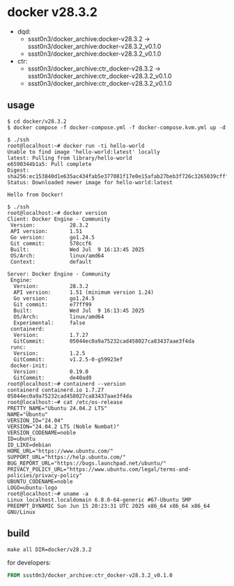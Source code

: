 # docker v28.3.2

* dqd:
  * ssst0n3/docker_archive:docker-v28.3.2 -> ssst0n3/docker_archive:docker-v28.3.2_v0.1.0
  * ssst0n3/docker_archive:docker-v28.3.2_v0.1.0
* ctr:
  * ssst0n3/docker_archive:ctr_docker-v28.3.2 -> ssst0n3/docker_archive:ctr_docker-v28.3.2_v0.1.0
  * ssst0n3/docker_archive:ctr_docker-v28.3.2_v0.1.0

## usage

```shell
$ cd docker/v28.3.2
$ docker compose -f docker-compose.yml -f docker-compose.kvm.yml up -d
```

```shell
$ ./ssh
root@localhost:~# docker run -ti hello-world
Unable to find image 'hello-world:latest' locally
latest: Pulling from library/hello-world
e6590344b1a5: Pull complete 
Digest: sha256:ec153840d1e635ac434fab5e377081f17e0e15afab27beb3f726c3265039cfff
Status: Downloaded newer image for hello-world:latest

Hello from Docker!
```

```shell
$ ./ssh
root@localhost:~# docker version
Client: Docker Engine - Community
 Version:           28.3.2
 API version:       1.51
 Go version:        go1.24.5
 Git commit:        578ccf6
 Built:             Wed Jul  9 16:13:45 2025
 OS/Arch:           linux/amd64
 Context:           default

Server: Docker Engine - Community
 Engine:
  Version:          28.3.2
  API version:      1.51 (minimum version 1.24)
  Go version:       go1.24.5
  Git commit:       e77ff99
  Built:            Wed Jul  9 16:13:45 2025
  OS/Arch:          linux/amd64
  Experimental:     false
 containerd:
  Version:          1.7.27
  GitCommit:        05044ec0a9a75232cad458027ca83437aae3f4da
 runc:
  Version:          1.2.5
  GitCommit:        v1.2.5-0-g59923ef
 docker-init:
  Version:          0.19.0
  GitCommit:        de40ad0
root@localhost:~# containerd --version
containerd containerd.io 1.7.27 05044ec0a9a75232cad458027ca83437aae3f4da
root@localhost:~# cat /etc/os-release
PRETTY_NAME="Ubuntu 24.04.2 LTS"
NAME="Ubuntu"
VERSION_ID="24.04"
VERSION="24.04.2 LTS (Noble Numbat)"
VERSION_CODENAME=noble
ID=ubuntu
ID_LIKE=debian
HOME_URL="https://www.ubuntu.com/"
SUPPORT_URL="https://help.ubuntu.com/"
BUG_REPORT_URL="https://bugs.launchpad.net/ubuntu/"
PRIVACY_POLICY_URL="https://www.ubuntu.com/legal/terms-and-policies/privacy-policy"
UBUNTU_CODENAME=noble
LOGO=ubuntu-logo
root@localhost:~# uname -a
Linux localhost.localdomain 6.8.0-64-generic #67-Ubuntu SMP PREEMPT_DYNAMIC Sun Jun 15 20:23:31 UTC 2025 x86_64 x86_64 x86_64 GNU/Linux
```

## build

```shell
make all DIR=docker/v28.3.2
```

for developers:

```dockerfile
FROM ssst0n3/docker_archive:ctr_docker-v28.3.2_v0.1.0
```

